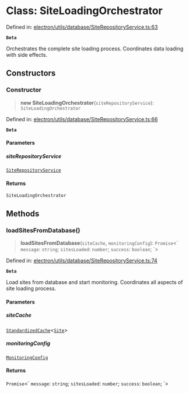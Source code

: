 # Class: SiteLoadingOrchestrator

Defined in: [electron/utils/database/SiteRepositoryService.ts:63](https://github.com/Nick2bad4u/Uptime-Watcher/blob/2a45eeb1723f8f7089001af2c92aa07d82dfe7e4/electron/utils/database/SiteRepositoryService.ts#L63)

**`Beta`**

Orchestrates the complete site loading process.
Coordinates data loading with side effects.

## Constructors

### Constructor

> **new SiteLoadingOrchestrator**(`siteRepositoryService`): `SiteLoadingOrchestrator`

Defined in: [electron/utils/database/SiteRepositoryService.ts:66](https://github.com/Nick2bad4u/Uptime-Watcher/blob/2a45eeb1723f8f7089001af2c92aa07d82dfe7e4/electron/utils/database/SiteRepositoryService.ts#L66)

**`Beta`**

#### Parameters

##### siteRepositoryService

[`SiteRepositoryService`](SiteRepositoryService.md)

#### Returns

`SiteLoadingOrchestrator`

## Methods

### loadSitesFromDatabase()

> **loadSitesFromDatabase**(`siteCache`, `monitoringConfig`): `Promise`\<\` `message`: `string`; `sitesLoaded`: `number`; `success`: `boolean`; \`\>

Defined in: [electron/utils/database/SiteRepositoryService.ts:74](https://github.com/Nick2bad4u/Uptime-Watcher/blob/2a45eeb1723f8f7089001af2c92aa07d82dfe7e4/electron/utils/database/SiteRepositoryService.ts#L74)

**`Beta`**

Load sites from database and start monitoring.
Coordinates all aspects of site loading process.

#### Parameters

##### siteCache

[`StandardizedCache`](../../../cache/StandardizedCache/classes/StandardizedCache.md)\<[`Site`](../../../../../shared/types/interfaces/Site.md)\>

##### monitoringConfig

[`MonitoringConfig`](../../interfaces/interfaces/MonitoringConfig.md)

#### Returns

`Promise`\<\` `message`: `string`; `sitesLoaded`: `number`; `success`: `boolean`; \`\>
